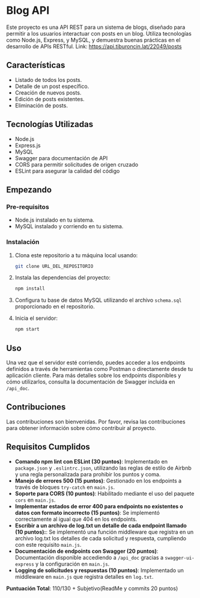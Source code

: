 # Blog API

Este proyecto es una API REST para un sistema de blogs, diseñado para permitir a los usuarios interactuar con posts en un blog. Utiliza tecnologías como Node.js, Express, y MySQL, y demuestra buenas prácticas en el desarrollo de APIs RESTful.
Link: https://api.tiburoncin.lat/22049/posts
## Características

- Listado de todos los posts.
- Detalle de un post específico.
- Creación de nuevos posts.
- Edición de posts existentes.
- Eliminación de posts.

## Tecnologías Utilizadas

- Node.js
- Express.js
- MySQL
- Swagger para documentación de API
- CORS para permitir solicitudes de origen cruzado
- ESLint para asegurar la calidad del código

## Empezando

### Pre-requisitos

- Node.js instalado en tu sistema.
- MySQL instalado y corriendo en tu sistema.

### Instalación

1. Clona este repositorio a tu máquina local usando:
    ```bash
    git clone URL_DEL_REPOSITORIO
    ```

2. Instala las dependencias del proyecto:
    ```bash
    npm install
    ```

3. Configura tu base de datos MySQL utilizando el archivo `schema.sql` proporcionado en el repositorio.

4. Inicia el servidor:
    ```bash
    npm start
    ```

## Uso

Una vez que el servidor esté corriendo, puedes acceder a los endpoints definidos a través de herramientas como Postman o directamente desde tu aplicación cliente. Para más detalles sobre los endpoints disponibles y cómo utilizarlos, consulta la documentación de Swagger incluida en `/api_doc`.

## Contribuciones

Las contribuciones son bienvenidas. Por favor, revisa las contribuciones para obtener información sobre cómo contribuir al proyecto.

## Requisitos Cumplidos

- **Comando npm lint con ESLint (30 puntos)**: Implementado en `package.json` y `.eslintrc.json`, utilizando las reglas de estilo de Airbnb y una regla personalizada para prohibir los puntos y coma.
- **Manejo de errores 500 (15 puntos)**: Gestionado en los endpoints a través de bloques `try-catch` en `main.js`.
- **Soporte para CORS (10 puntos)**: Habilitado mediante el uso del paquete `cors` en `main.js`.
- **Implementar estados de error 400 para endpoints no existentes o datos con formato incorrecto (15 puntos)**: Se implementó correctamente al igual que 404 en los endpoints.
- **Escribir a un archivo de log.txt un detalle de cada endpoint llamado (10 puntos):**: Se implementó una función middleware que registra en un archivo log.txt los detalles de cada solicitud y respuesta, cumpliendo con este requisito​ `main.js`.
- **Documentación de endpoints con Swagger (20 puntos)**: Documentación disponible accediendo a `/api_doc` gracias a `swagger-ui-express` y la configuración en `main.js`.
- **Logging de solicitudes y respuestas (10 puntos)**: Implementado un middleware en `main.js` que registra detalles en `log.txt`.

**Puntuación Total**: 110/130 + Subjetivo(ReadMe y commits 20 puntos)
